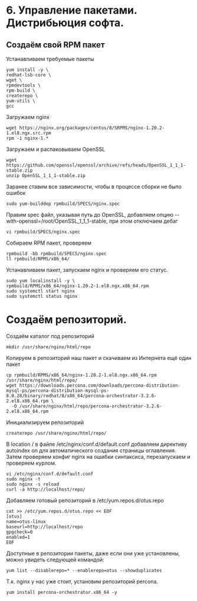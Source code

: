 # 6. Управление пакетами. Дистрибьюция софта.

## Создаём свой RPM пакет

Устанавливаем требуемые пакеты 

```
yum install -y \
redhat-lsb-core \
wget \
rpmdevtools \
rpm-build \
createrepo \
yum-utils \
gcc
```

Загружаем nginx

```
wget https://nginx.org/packages/centos/8/SRPMS/nginx-1.20.2-1.el8.ngx.src.rpm
rpm -i nginx-1.*
```
Загружаем и распаковываем OpenSSL

```
wget https://github.com/openssl/openssl/archive/refs/heads/OpenSSL_1_1_1-stable.zip
unzip OpenSSL_1_1_1-stable.zip
```
Заранее ставим все зависимости, чтобы в процессе сборки не было ошибок

```
sudo yum-builddep rpmbuild/SPECS/nginx.spec
```
Правим spec файл, указывая путь до OpenSSL, добавляем опцию --with-openssl=/root/OpenSSL_1_1_1-stable, при этом отключаем дебаг

```
vi rpmbuild/SPECS/nginx.spec
```

Собираем RPM пакет, проверяем

```
rpmbuild -bb rpmbuild/SPECS/nginx.spec
ll rpmbuild/RPMS/x86_64/
```
Устанавливаем пакет, запускаем nginx и проверяем его статус.

```
sudo yum localinstall -y \
rpmbuild/RPMS/x86_64/nginx-1.20.2-1.el8.ngx.x86_64.rpm
sudo systemctl start nginx
sudo systemctl status nginx
```

# Создаём репозиторий.

Создаём каталог под репозиторий

```
mkdir /usr/share/nginx/html/repo

```

Копируем в репозиторий наш пакет и скачиваем из Интернета ещё один пакет

```
cp rpmbuild/RPMS/x86_64/nginx-1.20.2-1.el8.ngx.x86_64.rpm /usr/share/nginx/html/repo/
wget https://downloads.percona.com/downloads/percona-distribution-mysql-ps/percona-distribution-mysql-ps-8.0.28/binary/redhat/8/x86_64/percona-orchestrator-3.2.6-2.el8.x86_64.rpm \
  -O /usr/share/nginx/html/repo/percona-orchestrator-3.2.6-2.el8.x86_64.rpm
```

Инициализируем репозиторий

```
createrepo /usr/share/nginx/html/repo/
```

В location / в файле /etc/nginx/conf.d/default.conf добавляем директиву autoindex on для автоматического создания страницы оглавления. Затем проверяем конфиг nginx на ошибки синтаксиса, перезапускаем и проверяем курлом.

```
vi /etc/nginx/conf.d/default.conf
sudo nginx -t
sudo nginx -s reload
curl -a http://localhost/repo/
```
Добавляем готовый репозиторий в /etc/yum.repos.d/otus.repo 

```
cat >> /etc/yum.repos.d/otus.repo << EOF
[otus]
name=otus-linux
baseurl=http://localhost/repo
gpgcheck=0
enabled=1
EOF
```

Доступные в репозитории пакеты, даже если они уже установлены, можно увидеть следующей командой:

```
yum list --disablerepo=* --enablerepo=otus --showduplicates
```

Т.к. nginx у нас уже стоит, установим репозиторий percona.

```
yum install percona-orchestrator.x86_64 -y
```
